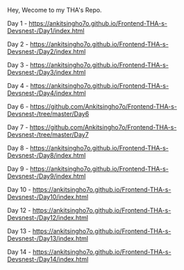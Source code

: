 Hey, Wecome to my THA's Repo.

Day 1 - https://ankitsingho7o.github.io/Frontend-THA-s-Devsnest-/Day1/index.html

Day 2 - https://ankitsingho7o.github.io/Frontend-THA-s-Devsnest-/Day2/index.html

Day 3 - https://ankitsingho7o.github.io/Frontend-THA-s-Devsnest-/Day3/index.html

Day 4 - https://ankitsingho7o.github.io/Frontend-THA-s-Devsnest-/Day4/index.html

Day 6 - https://github.com/Ankitsingho7o/Frontend-THA-s-Devsnest-/tree/master/Day6

Day 7 - https://github.com/Ankitsingho7o/Frontend-THA-s-Devsnest-/tree/master/Day7

Day 8 - https://ankitsingho7o.github.io/Frontend-THA-s-Devsnest-/Day8/index.html

Day 9 - https://ankitsingho7o.github.io/Frontend-THA-s-Devsnest-/Day9/index.html

Day 10 - https://ankitsingho7o.github.io/Frontend-THA-s-Devsnest-/Day10/index.html

Day 12 - https://ankitsingho7o.github.io/Frontend-THA-s-Devsnest-/Day12/index.html

Day 13 - https://ankitsingho7o.github.io/Frontend-THA-s-Devsnest-/Day13/index.html

Day 14 - https://ankitsingho7o.github.io/Frontend-THA-s-Devsnest-/Day14/index.html
